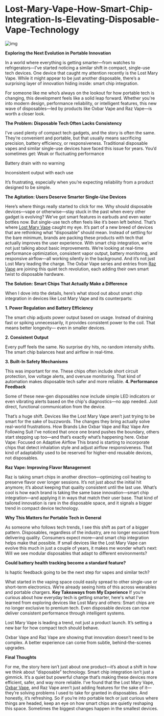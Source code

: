 # Lost-Mary-Vape-How-Smart-Chip-Integration-Is-Elevating-Disposable-Vape-Technology
![img](https://i.ibb.co/JwLNZMcH/1-Smbt7jz-V-JLhpn-Kuq-3-VVd-Zft-Tc32q8.jpg)


**Exploring the Next Evolution in Portable Innovation**

In a world where everything is getting smarter—from watches to refrigerators—I’ve started noticing a similar shift in compact, single-use tech devices. One device that caught my attention recently is the Lost Mary Vape. While it might appear to be just another disposable, there’s a surprising layer of innovation hiding inside: smart chip integration.

For someone like me who’s always on the lookout for how portable tech is changing, this development feels like a solid leap forward. Whether you're into modern design, performance reliability, or intelligent features, this new wave of disposables—led by products like Oxbar Vape and Raz Vape—is worth a closer look.

**The Problem: Disposable Tech Often Lacks Consistency**


I’ve used plenty of compact tech gadgets, and the story is often the same. They’re convenient and portable, but that usually means sacrificing precision, battery efficiency, or responsiveness. Traditional disposable vapes and similar single-use devices have faced this issue for years. You’d sometimes get:
Weak or fluctuating performance


Battery drain with no warning


Inconsistent output with each use


It’s frustrating, especially when you’re expecting reliability from a product designed to be simple.

**The Agitation: Users Deserve Smarter Single-Use Devices**

Here’s where things really started to click for me.
Why should disposable devices—vape or otherwise—stay stuck in the past when every other gadget is evolving? We’ve got smart features in earbuds and even water bottles now. But single-use tech often feels like it’s been left behind.
That’s where [Lost Mary Vape](https://vapemarley.com/lost-mary-vape/) caught my eye. It’s part of a new breed of devices that are rethinking what “disposable” should mean. Instead of settling for the bare minimum, brands are packing these products with tech that actually improves the user experience.
With smart chip integration, we’re not just talking about basic improvements. We’re looking at real-time performance optimization, consistent vapor output, battery monitoring, and responsive airflow—all working silently in the background.
And it’s not just Lost Mary leading the charge. The Oxbar Vape series and entries from [Raz Vape](https://razzofficialsite.com/) are joining this quiet tech revolution, each adding their own smart twist to disposable hardware.

**The Solution: Smart Chips That Actually Make a Difference**

When I dove into the details, here’s what stood out about smart chip integration in devices like Lost Mary Vape and its counterparts:

**1. Power Regulation and Battery Efficiency**

The smart chip adjusts power output based on usage. Instead of draining fast or spiking unnecessarily, it provides consistent power to the coil. That means better longevity—
even in smaller devices.

**2. Consistent Output**
   
Every puff feels the same. No surprise dry hits, no random intensity shifts. The smart chip balances heat and airflow in real-time.

**3. Built-In Safety Mechanisms**

This was important for me. These chips often include short circuit protection, low voltage alerts, and overuse monitoring. That kind of automation makes disposable tech safer and more reliable.
**4. Performance Feedback**

   Some of these new-gen disposables now include simple LED indicators or even vibrating alerts based on the chip's diagnostics—no app needed. Just direct, functional communication from the device.
   
That’s a huge shift. Devices like the Lost Mary Vape aren’t just trying to be smart for the sake of buzzwords. The changes they bring actually solve real-world frustrations.
How Brands Like Oxbar Vape and Raz Vape Are Following Suit
I’ve noticed that once one brand pushes the boundary, others start stepping up too—and that’s exactly what’s happening here.
Oxbar Vape: Focused on Adaptive Airflow
This brand is starting to incorporate chips that detect inhalation style and adjust airflow responsiveness. That kind of adaptability used to be reserved for higher-end reusable devices, not disposables.

**Raz Vape: Improving Flavor Management**

Raz is taking smart chips in another direction—optimizing coil heating to preserve flavor over longer sessions. It’s not just about the initial hit anymore; it’s about keeping that quality consistent until the last use.
What’s cool is how each brand is taking the same base innovation—smart chip integration—and applying it in ways that match their user base. That kind of tailored innovation 
is rare in the disposable space, and it signals a bigger trend in compact device technology.

**Why This Matters for Portable Tech in General**

As someone who follows tech trends, I see this shift as part of a bigger pattern. Disposables, regardless of the industry, are no longer excused from delivering quality. Consumers expect more—and smart chip integration helps make that possible.
If small devices like the Lost Mary Vape can evolve this much in just a couple of years, it makes me wonder what’s next:
Will we see modular disposables that adapt to different environments?


**Could battery health tracking become a standard feature?**


Is haptic feedback going to be the next step for vapes and similar tech?


What started in the vaping space could easily spread to other single-use or short-term electronics. We’re already seeing hints of this across wearables and portable chargers.
**Key Takeaways from My Experience**
If you're curious about how everyday tech is getting smarter, here's what I've learned from exploring devices like Lost Mary and others:
Smart chips are no longer exclusive to premium tech. Even disposable devices can now deliver consistent performance through intelligent systems.


Lost Mary Vape is leading a trend, not just a product launch. It’s setting a new bar for how compact tech should behave.


Oxbar Vape and Raz Vape are showing that innovation doesn’t need to be complex. A better experience can come from subtle, behind-the-scenes upgrades.


**Final Thoughts**

For me, the story here isn’t just about one product—it’s about a shift in how we think about “disposable” technology. Smart chip integration isn’t just a gimmick. It’s a quiet but powerful change that’s making these devices more efficient, safer, and way more reliable.
I’ve found that the Lost Mary Vape, [Oxbar Vape](https://vapemarley.com/oxbar/), and Raz Vape aren’t just adding features for the sake of it—they’re solving problems I used to take for granted in disposables. And honestly, it’s refreshing.
So if you’re into portable tech or just curious where things are headed, keep an eye on how smart chips are quietly reshaping this space. Sometimes the biggest changes happen in the smallest devices.
